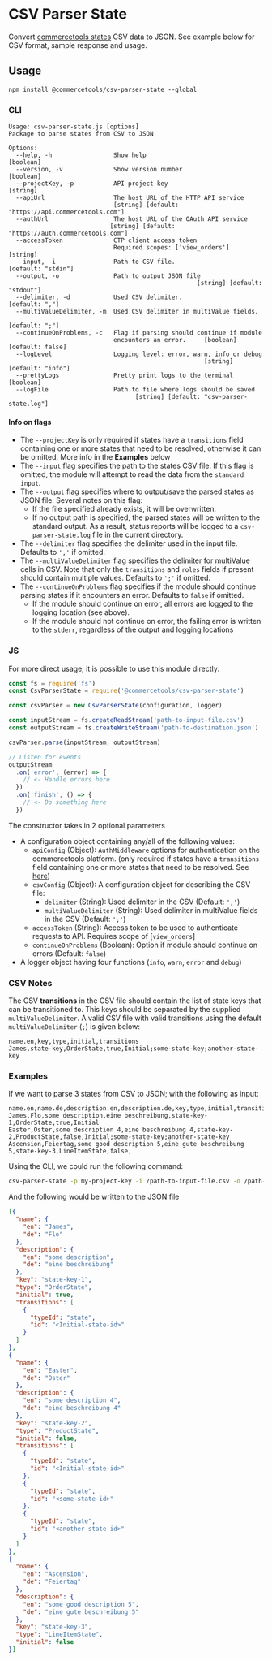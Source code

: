 # CSV Parser State

Convert [commercetools states](https://docs.commercetools.com/http-api-projects-states.html#state) CSV data to JSON. See example below for CSV format, sample response and usage.

## Usage
`npm install @commercetools/csv-parser-state --global`

### CLI
```
Usage: csv-parser-state.js [options]
Package to parse states from CSV to JSON

Options:
  --help, -h                 Show help                                 [boolean]
  --version, -v              Show version number                       [boolean]
  --projectKey, -p           API project key                            [string]
  --apiUrl                   The host URL of the HTTP API service
                             [string] [default: "https://api.commercetools.com"]
  --authUrl                  The host URL of the OAuth API service
                            [string] [default: "https://auth.commercetools.com"]
  --accessToken              CTP client access token
                             Required scopes: ['view_orders']         [string]
  --input, -i                Path to CSV file.                [default: "stdin"]
  --output, -o               Path to output JSON file
                                                    [string] [default: "stdout"]
  --delimiter, -d            Used CSV delimiter.                  [default: ","]
  --multiValueDelimiter, -m  Used CSV delimiter in multiValue fields.
                                                                  [default: ";"]
  --continueOnProblems, -c   Flag if parsing should continue if module
                             encounters an error.     [boolean] [default: false]
  --logLevel                 Logging level: error, warn, info or debug
                                                      [string] [default: "info"]
  --prettyLogs               Pretty print logs to the terminal         [boolean]
  --logFile                  Path to file where logs should be saved
                                   [string] [default: "csv-parser-state.log"]
```

#### Info on flags
- The `--projectKey` is only required if states have a `transitions` field containing one or more states that need to be resolved, otherwise it can be omitted. More info in the **Examples** below
- The `--input` flag specifies the path to the states CSV file. If this flag is omitted, the module will attempt to read the data from the `standard input`.
- The `--output` flag specifies where to output/save the parsed states as JSON file. Several notes on this flag:
  - If the file specified already exists, it will be overwritten.
  - If no output path is specified, the parsed states will be written to the standard output. As a result, status reports will be logged to a `csv-parser-state.log` file in the current directory.
- The `--delimiter` flag specifies the delimiter used in the input file. Defaults to `','` if omitted.
- The `--multiValueDelimiter` flag specifies the delimiter for multiValue cells in CSV. Note that only the `transitions` and `roles` fields if present should contain multiple values. Defaults to `';'` if omitted.
- The `--continueOnProblems` flag specifies if the module should continue parsing states if it encounters an error. Defaults to `false` if omitted.
  - If the module should continue on error, all errors are logged to the logging location (see above).
  - If the module should not continue on error, the failing error is written to the `stderr`, regardless of the output and logging locations

### JS
For more direct usage, it is possible to use this module directly:
```js
const fs = require('fs')
const CsvParserState = require('@commercetools/csv-parser-state')

const csvParser = new CsvParserState(configuration, logger)

const inputStream = fs.createReadStream('path-to-input-file.csv')
const outputStream = fs.createWriteStream('path-to-destination.json')

csvParser.parse(inputStream, outputStream)

// Listen for events
outputStream
  .on('error', (error) => {
    // <- Handle errors here
  })
  .on('finish', () => {
    // <- Do something here
  })
```
The constructor takes in 2 optional parameters
- A configuration object containing any/all of the following values:
  - `apiConfig` (Object): `AuthMiddleware` options for authentication on the commercetools platform. (only required if states have a `transitions` field containing one or more states that need to be resolved. See [here](https://commercetools.github.io/nodejs/sdk/api/sdkMiddlewareAuth.html#named-arguments-options))
  - `csvConfig` (Object): A configuration object for describing the CSV file:
    - `delimiter` (String): Used delimiter in the CSV (Default: `','`)
    - `multiValueDelimiter` (String): Used delimiter in multiValue fields in the CSV (Default: `';'`)
  - `accessToken` (String): Access token to be used to authenticate requests to API. Requires scope of [`view_orders`]
  - `continueOnProblems` (Boolean): Option if module should continue on errors (Default: `false`)
- A logger object having four functions (`info`, `warn`, `error` and `debug`)

### CSV Notes
The CSV **transitions** in the CSV file should contain the list of state keys that can be transitioned to. This keys should be separated by the supplied `multiValueDelimiter`. A valid CSV file with valid transitions using the default `multiValueDelimiter` (`;`) is given below:
```csv
name.en,key,type,initial,transitions
James,state-key,OrderState,true,Initial;some-state-key;another-state-key
```

### Examples
If we want to parse 3 states from CSV to JSON; with the following as input:
```csv
name.en,name.de,description.en,description.de,key,type,initial,transitions
James,Flo,some description,eine beschreibung,state-key-1,OrderState,true,Initial
Easter,Oster,some description 4,eine beschreibung 4,state-key-2,ProductState,false,Initial;some-state-key;another-state-key
Ascension,Feiertag,some good description 5,eine gute beschreibung 5,state-key-3,LineItemState,false,
```
Using the CLI, we could run the following command:
```bash
csv-parser-state -p my-project-key -i /path-to-input-file.csv -o /path-to-output.json
```
And the following would be written to the JSON file
```json
[{
  "name": {
    "en": "James",
    "de": "Flo"
  },
  "description": {
    "en": "some description",
    "de": "eine beschreibung"
  },
  "key": "state-key-1",
  "type": "OrderState",
  "initial": true,
  "transitions": [
    {
      "typeId": "state",
      "id": "<Initial-state-id>"
    }
  ]
},
{
  "name": {
    "en": "Easter",
    "de": "Oster"
  },
  "description": {
    "en": "some description 4",
    "de": "eine beschreibung 4"
  },
  "key": "state-key-2",
  "type": "ProductState",
  "initial": false,
  "transitions": [
    {
      "typeId": "state",
      "id": "<Initial-state-id>"
    },
    {
      "typeId": "state",
      "id": "<some-state-id>"
    },
    {
      "typeId": "state",
      "id": "<another-state-id>"
    }
  ]
},
{
  "name": {
    "en": "Ascension",
    "de": "Feiertag"
  },
  "description": {
    "en": "some good description 5",
    "de": "eine gute beschreibung 5"
  },
  "key": "state-key-3",
  "type": "LineItemState",
  "initial": false
}]
```
